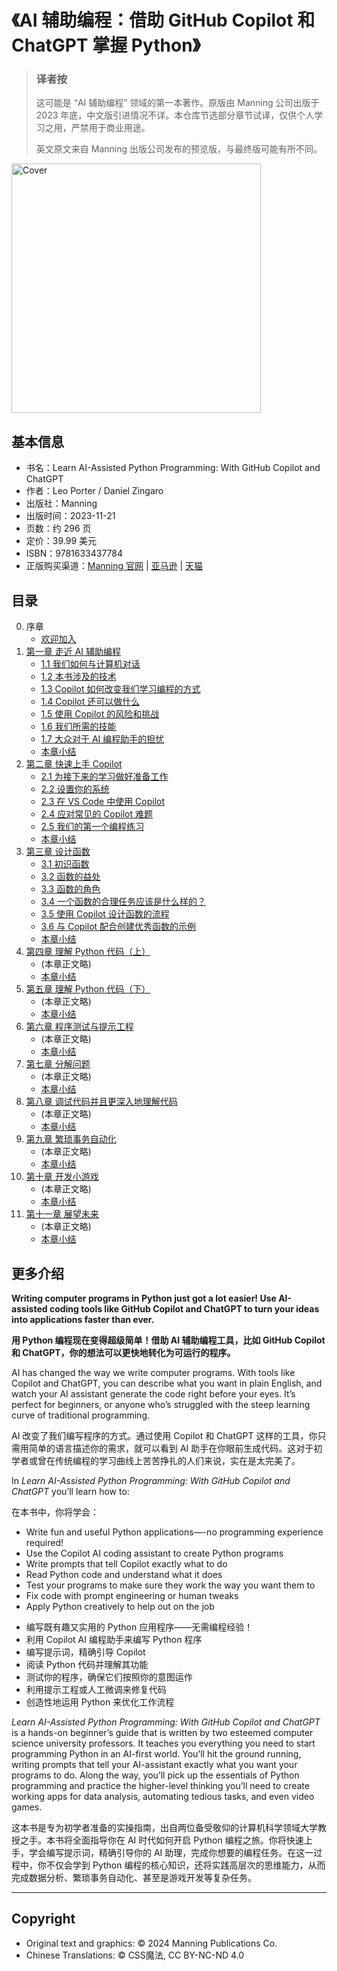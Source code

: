 
# 《AI 辅助编程：借助 GitHub Copilot 和 ChatGPT 掌握 Python》

> ### 译者按
>
> 这可能是 “AI 辅助编程” 领域的第一本著作。原版由 Manning 公司出版于 2023 年底，中文版引进情况不详。本仓库节选部分章节试译，仅供个人学习之用，严禁用于商业用途。
> 
> 英文原文来自 Manning 出版公司发布的预览版，与最终版可能有所不同。

<img src="https://github.com/cssmagic/Learn-AI-Assisted-Python-Programming/assets/1231359/1ce9bd10-bc02-4cf4-9598-939d9ab3dd17" width="399" alt="Cover">

## 基本信息

* 书名：Learn AI-Assisted Python Programming: With GitHub Copilot and ChatGPT
* 作者：Leo Porter / Daniel Zingaro
* 出版社：Manning
* 出版时间：2023-11-21
* 页数：约 296 页
* 定价：39.99 美元
* ISBN：9781633437784
* 正版购买渠道：[Manning 官网](https://www.manning.com/books/learn-ai-assisted-python-programming) | [亚马逊](https://www.amazon.com/Learn-AI-assisted-Python-Programming-Copilot/dp/1633437787) | [天猫](https://detail.tmall.com/item.htm?id=750376185496)

## 目录

0. 序章
	* [欢迎加入](https://github.com/cssmagic/Learn-AI-Assisted-Python-Programming/issues/1)
1. [第一章 走近 AI 辅助编程](https://github.com/cssmagic/Learn-AI-Assisted-Python-Programming/issues/2)
	* [1.1 我们如何与计算机对话](https://github.com/cssmagic/Learn-AI-Assisted-Python-Programming/issues/3)
	* [1.2 本书涉及的技术](https://github.com/cssmagic/Learn-AI-Assisted-Python-Programming/issues/4)
	* [1.3 Copilot 如何改变我们学习编程的方式](https://github.com/cssmagic/Learn-AI-Assisted-Python-Programming/issues/5)
	* [1.4 Copilot 还可以做什么](https://github.com/cssmagic/Learn-AI-Assisted-Python-Programming/issues/6)
	* [1.5 使用 Copilot 的风险和挑战](https://github.com/cssmagic/Learn-AI-Assisted-Python-Programming/issues/7)
	* [1.6 我们所需的技能](https://github.com/cssmagic/Learn-AI-Assisted-Python-Programming/issues/8)
	* [1.7 大众对于 AI 编程助手的担忧](https://github.com/cssmagic/Learn-AI-Assisted-Python-Programming/issues/9)
	* [本章小结](https://github.com/cssmagic/Learn-AI-Assisted-Python-Programming/issues/10)
2. [第二章 快速上手 Copilot](https://github.com/cssmagic/Learn-AI-Assisted-Python-Programming/issues/29)
	* [2.1 为接下来的学习做好准备工作](https://github.com/cssmagic/Learn-AI-Assisted-Python-Programming/issues/31)
	* [2.2 设置你的系统](https://github.com/cssmagic/Learn-AI-Assisted-Python-Programming/issues/32)
	* [2.3 在 VS Code 中使用 Copilot](https://github.com/cssmagic/Learn-AI-Assisted-Python-Programming/issues/33)
	* [2.4 应对常见的 Copilot 难题](https://github.com/cssmagic/Learn-AI-Assisted-Python-Programming/issues/34)
	* [2.5 我们的第一个编程练习](https://github.com/cssmagic/Learn-AI-Assisted-Python-Programming/issues/35)
	* [本章小结](https://github.com/cssmagic/Learn-AI-Assisted-Python-Programming/issues/30)
3. [第三章 设计函数](https://github.com/cssmagic/Learn-AI-Assisted-Python-Programming/issues/27)
	* [3.1 初识函数](https://github.com/cssmagic/Learn-AI-Assisted-Python-Programming/issues/36)
	* [3.2 函数的益处](https://github.com/cssmagic/Learn-AI-Assisted-Python-Programming/issues/37)
	* [3.3 函数的角色](https://github.com/cssmagic/Learn-AI-Assisted-Python-Programming/issues/38)
	* [3.4 一个函数的合理任务应该是什么样的？](https://github.com/cssmagic/Learn-AI-Assisted-Python-Programming/issues/39)
	* [3.5 使用 Copilot 设计函数的流程](https://github.com/cssmagic/Learn-AI-Assisted-Python-Programming/issues/40)
	* [3.6 与 Copilot 配合创建优秀函数的示例](https://github.com/cssmagic/Learn-AI-Assisted-Python-Programming/issues/41)
	* [本章小结](https://github.com/cssmagic/Learn-AI-Assisted-Python-Programming/issues/28)
4. [第四章 理解 Python 代码（上）](https://github.com/cssmagic/Learn-AI-Assisted-Python-Programming/issues/25)
	* (本章正文略)
	* [本章小结](https://github.com/cssmagic/Learn-AI-Assisted-Python-Programming/issues/26)
5. [第五章 理解 Python 代码（下）](https://github.com/cssmagic/Learn-AI-Assisted-Python-Programming/issues/11)
	* (本章正文略)
	* [本章小结](https://github.com/cssmagic/Learn-AI-Assisted-Python-Programming/issues/18)
6. [第六章 程序测试与提示工程](https://github.com/cssmagic/Learn-AI-Assisted-Python-Programming/issues/12)
	* (本章正文略)
	* [本章小结](https://github.com/cssmagic/Learn-AI-Assisted-Python-Programming/issues/19)
7. [第七章 分解问题](https://github.com/cssmagic/Learn-AI-Assisted-Python-Programming/issues/13)
	* (本章正文略)
	* [本章小结](https://github.com/cssmagic/Learn-AI-Assisted-Python-Programming/issues/20)
8. [第八章 调试代码并且更深入地理解代码](https://github.com/cssmagic/Learn-AI-Assisted-Python-Programming/issues/14)
	* (本章正文略)
	* [本章小结](https://github.com/cssmagic/Learn-AI-Assisted-Python-Programming/issues/21)
9. [第九章 繁琐事务自动化](https://github.com/cssmagic/Learn-AI-Assisted-Python-Programming/issues/15)
	* (本章正文略)
	* [本章小结](https://github.com/cssmagic/Learn-AI-Assisted-Python-Programming/issues/22)
10. [第十章 开发小游戏](https://github.com/cssmagic/Learn-AI-Assisted-Python-Programming/issues/16)
	* (本章正文略)
	* [本章小结](https://github.com/cssmagic/Learn-AI-Assisted-Python-Programming/issues/23)
11. [第十一章 展望未来](https://github.com/cssmagic/Learn-AI-Assisted-Python-Programming/issues/17)
	* (本章正文略)
	* [本章小结](https://github.com/cssmagic/Learn-AI-Assisted-Python-Programming/issues/24)

## 更多介绍

**Writing computer programs in Python just got a lot easier! Use AI-assisted coding tools like GitHub Copilot and ChatGPT to turn your ideas into applications faster than ever.**

**用 Python 编程现在变得超级简单！借助 AI 辅助编程工具，比如 GitHub Copilot 和 ChatGPT，你的想法可以更快地转化为可运行的程序。**

AI has changed the way we write computer programs. With tools like Copilot and ChatGPT, you can describe what you want in plain English, and watch your AI assistant generate the code right before your eyes. It’s perfect for beginners, or anyone who’s struggled with the steep learning curve of traditional programming.

AI 改变了我们编写程序的方式。通过使用 Copilot 和 ChatGPT 这样的工具，你只需用简单的语言描述你的需求，就可以看到 AI 助手在你眼前生成代码。这对于初学者或曾在传统编程的学习曲线上苦苦挣扎的人们来说，实在是太完美了。

In _Learn AI-Assisted Python Programming: With GitHub Copilot and ChatGPT_ you’ll learn how to:

在本书中，你将学会：

*   Write fun and useful Python applications—-no programming experience required!
*   Use the Copilot AI coding assistant to create Python programs
*   Write prompts that tell Copilot exactly what to do
*   Read Python code and understand what it does
*   Test your programs to make sure they work the way you want them to
*   Fix code with prompt engineering or human tweaks
*   Apply Python creatively to help out on the job

<!-- -->

*   编写既有趣又实用的 Python 应用程序——无需编程经验！
*   利用 Copilot AI 编程助手来编写 Python 程序
*   编写提示词，精确引导 Copilot
*   阅读 Python 代码并理解其功能
*   测试你的程序，确保它们按照你的意图运作
*   利用提示工程或人工微调来修复代码
*   创造性地运用 Python 来优化工作流程

_Learn AI-Assisted Python Programming: With GitHub Copilot and ChatGPT_ is a hands-on beginner’s guide that is written by two esteemed computer science university professors. It teaches you everything you need to start programming Python in an AI-first world. You’ll hit the ground running, writing prompts that tell your AI-assistant exactly what you want your programs to do. Along the way, you’ll pick up the essentials of Python programming and practice the higher-level thinking you’ll need to create working apps for data analysis, automating tedious tasks, and even video games.

这本书是专为初学者准备的实操指南，出自两位备受敬仰的计算机科学领域大学教授之手。本书将全面指导你在 AI 时代如何开启 Python 编程之旅。你将快速上手，学会编写提示词，精确引导你的 AI 助理，完成你想要的编程任务。在这一过程中，你不仅会学到 Python 编程的核心知识，还将实践高层次的思维能力，从而完成数据分析、繁琐事务自动化、甚至是游戏开发等复杂任务。

***

## Copyright

* Original text and graphics: © 2024 Manning Publications Co.
* Chinese Translations: © CSS魔法, CC BY-NC-ND 4.0
